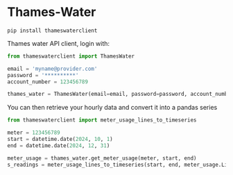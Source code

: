 # Thames-Water

`pip install thameswaterclient`

Thames water API client, login with:

```python
from thameswaterclient import ThamesWater

email = 'myname@provider.com'
password = '**********'
account_number = 123456789

thames_water = ThamesWater(email=email, password=password, account_number=account_number)
```

You can then retrieve your hourly data and convert it into a pandas series

```python
from thameswaterclient import meter_usage_lines_to_timeseries

meter = 123456789
start = datetime.date(2024, 10, 1)
end = datetime.date(2024, 12, 31)

meter_usage = thames_water.get_meter_usage(meter, start, end)
s_readings = meter_usage_lines_to_timeseries(start, end, meter_usage.Lines)
```
